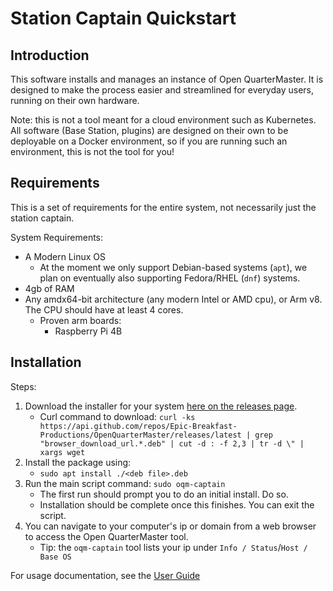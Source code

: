 # Station Captain Quickstart

## Introduction

This software installs and manages an instance of Open QuarterMaster. It is designed to make the process easier and streamlined for everyday users, running on their own hardware.

Note: this is not a tool meant for a cloud environment such as Kubernetes. All software (Base Station, plugins) are designed on their own to be deployable on a Docker environment, so if you are running such an environment, this is not the tool for you!

## Requirements

This is a set of requirements for the entire system, not necessarily just the station captain.

System Requirements:

- A Modern Linux OS
  - At the moment we only support Debian-based systems (`apt`), we plan on eventually also supporting Fedora/RHEL (`dnf`) systems.
- 4gb of RAM
- Any amdx64-bit architecture (any modern Intel or AMD cpu), or Arm v8. The CPU should have at least 4 cores.
  - Proven arm boards:
    - Raspberry Pi 4B

## Installation

Steps:

 1. Download the installer for your system [here on the releases page](https://github.com/Epic-Breakfast-Productions/OpenQuarterMaster/releases?q=Station+captain&expanded=true).
    - Curl command to download: `curl -ks https://api.github.com/repos/Epic-Breakfast-Productions/OpenQuarterMaster/releases/latest | grep "browser_download_url.*.deb" | cut -d : -f 2,3 | tr -d \" | xargs wget` 
 3. Install the package using:
    - `sudo apt install ./<deb file>.deb`
 4. Run the main script command: `sudo oqm-captain`
    - The first run should prompt you to do an initial install. Do so.
    - Installation should be complete once this finishes. You can exit the script.
 5. You can navigate to your computer's ip or domain from a web browser to access the Open QuarterMaster tool.
    - Tip: the `oqm-captain` tool lists your ip under `Info / Status`/`Host / Base OS`

For usage documentation, see the [User Guide](User%20Guide.adoc)
